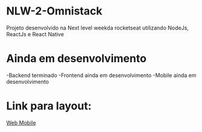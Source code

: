 # NLW-2-Omnistack
Projeto desenvolvido na Next level weekda rocketseat utilizando NodeJs, ReactJs e React Native


# Ainda em desenvolvimento
-Backend terminado
-Frontend ainda em desenvolvimento
-Mobile ainda em desenvolvimento

# Link para layout:
<a href='https://www.figma.com/file/Agvethfp7FANyXDDU3LUfd/Proffy-Web-2.0'  target='_blank'>Web </a>
<a href='https://www.figma.com/file/e33KvgUpFdunXxJjHnK7CG/Proffy-Mobile' target='_blank'> Mobile </a>
